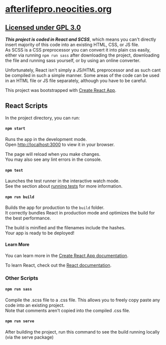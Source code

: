 # [afterlifepro.neocities.org](https://afterlifepro.neocities.org)
## [Licensed under GPL 3.0](COPYING)

***This project is coded in React and SCSS***, which means you can't directly insert majority of this code into an existing HTML, CSS, or JS file.  
As SCSS is a CSS preprocessor you can convert it into plain css easily, either via running `npm run sass` after downloading the project, downloading the file and running sass yourself, or by using an online converter.

Unfortunately, React isn't simply a JS/HTML preprocessor and as such cant be compiled in such a simple manner. Some areas of the code can be used in an HTML file or JS file separately, although you have to be careful.

This project was bootstrapped with [Create React App](https://github.com/facebook/create-react-app).

## React Scripts

In the project directory, you can run:

#### `npm start`

Runs the app in the development mode.\
Open [http://localhost:3000](http://localhost:3000) to view it in your browser.

The page will reload when you make changes.\
You may also see any lint errors in the console.

#### `npm test`

Launches the test runner in the interactive watch mode.\
See the section about [running tests](https://facebook.github.io/create-react-app/docs/running-tests) for more information.

#### `npm run build`

Builds the app for production to the `build` folder.\
It correctly bundles React in production mode and optimizes the build for the best performance.

The build is minified and the filenames include the hashes.\
Your app is ready to be deployed!

#### Learn More

You can learn more in the [Create React App documentation](https://facebook.github.io/create-react-app/docs/getting-started).

To learn React, check out the [React documentation](https://reactjs.org/).

### Other Scripts

#### `npm run sass`
Compile the .scss file to a .css file. This allows you to freely copy paste any code into an existing project.  
Note that comments aren't copied into the compiled .css file.

#### `npm run serve`
After building the project, run this command to see the build running locally (via the serve package)